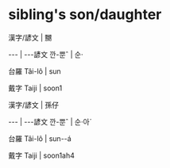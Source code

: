 # sibling's son/daughter

漢字/諺文 | 嬲

--- | ---諺文 깐-뿐ˆ | 순·

台羅 Tâi-lô | sun

戴字 Taiji | soon1

漢字/諺文 | 孫仔

--- | ---諺文 깐-뿐ˆ | 순·아ˊ

台羅 Tâi-lô | sun--á

戴字 Taiji | soon1ah4

